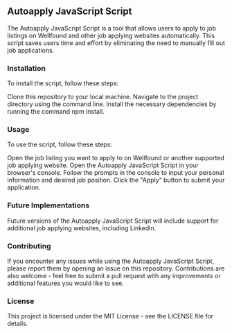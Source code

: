 ## Autoapply JavaScript Script

The Autoapply JavaScript Script is a tool that allows users to apply to job listings on Wellfound and other job applying websites automatically. This script saves users time and effort by eliminating the need to manually fill out job applications.

### Installation

To install the script, follow these steps:

Clone this repository to your local machine.
Navigate to the project directory using the command line.
Install the necessary dependencies by running the command npm install.

### Usage

To use the script, follow these steps:

Open the job listing you want to apply to on Wellfound or another supported job applying website.
Open the Autoapply JavaScript Script in your browser's console.
Follow the prompts in the console to input your personal information and desired job position.
Click the "Apply" button to submit your application.

### Future Implementations

Future versions of the Autoapply JavaScript Script will include support for additional job applying websites, including LinkedIn.

### Contributing

If you encounter any issues while using the Autoapply JavaScript Script, please report them by opening an issue on this repository. Contributions are also welcome - feel free to submit a pull request with any improvements or additional features you would like to see.

### License

This project is licensed under the MIT License - see the LICENSE file for details.
